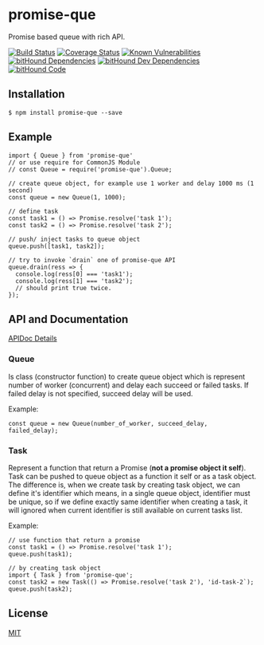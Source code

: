 # promise-que
Promise based queue with rich API.

[![Build Status](https://travis-ci.org/lividum/promise-que.svg?branch=master)](https://travis-ci.org/lividum/promise-que)
[![Coverage Status](https://coveralls.io/repos/github/lividum/promise-que/badge.svg?branch=master)](https://coveralls.io/github/lividum/promise-que?branch=master)
[![Known Vulnerabilities](https://snyk.io/test/npm/name/badge.svg)](https://snyk.io/test/npm/name)
[![bitHound Dependencies](https://www.bithound.io/github/lividum/promise-que/badges/dependencies.svg)](https://www.bithound.io/github/lividum/promise-que/master/dependencies/npm)
[![bitHound Dev Dependencies](https://www.bithound.io/github/lividum/promise-que/badges/devDependencies.svg)](https://www.bithound.io/github/lividum/promise-que/master/dependencies/npm)
[![bitHound Code](https://www.bithound.io/github/lividum/promise-que/badges/code.svg)](https://www.bithound.io/github/lividum/promise-que)

## Installation

```$ npm install promise-que --save```

## Example

```
import { Queue } from 'promise-que'
// or use require for CommonJS Module
// const Queue = require('promise-que').Queue;

// create queue object, for example use 1 worker and delay 1000 ms (1 second)
const queue = new Queue(1, 1000);

// define task
const task1 = () => Promise.resolve('task 1');
const task2 = () => Promise.resolve('task 2');

// push/ inject tasks to queue object
queue.push([task1, task2]);

// try to invoke `drain` one of promise-que API
queue.drain(ress => {
  console.log(ress[0] === 'task1');
  console.log(ress[1] === 'task2');
  // should print true twice.
});
```

## API and Documentation

[APIDoc Details](https://lividum.github.io/promise-que/docs/)

### Queue
Is class (constructor function) to create queue object which is represent number of worker (concurrent) and delay each succeed or failed tasks. If failed delay is not specified, succeed delay will be used.

Example:
```
const queue = new Queue(number_of_worker, succeed_delay, failed_delay);
```

### Task
Represent a function that return a Promise (**not a promise object it self**). Task can be pushed to queue object as a function it self or as a task object. The difference is, when we create task by creating task object, we can define it's identifier which means, in a single queue object, identifier must be unique, so if we define exactly same identifier when creating a task, it will ignored when current identifier is still available on current tasks list.

Example:
```
// use function that return a promise
const task1 = () => Promise.resolve('task 1');
queue.push(task1);

// by creating task object
import { Task } from 'promise-que';
const task2 = new Task(() => Promise.resolve('task 2'), 'id-task-2`);
queue.push(task2);
```

## License
[MIT](https://github.com/lividum/promise-que/blob/master/LICENSE)
